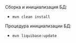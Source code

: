  Сборка и инициализация БД:
 - `mvn clean install`


 Процедура инициализации БД:

 - `mvn liquibase:update`
